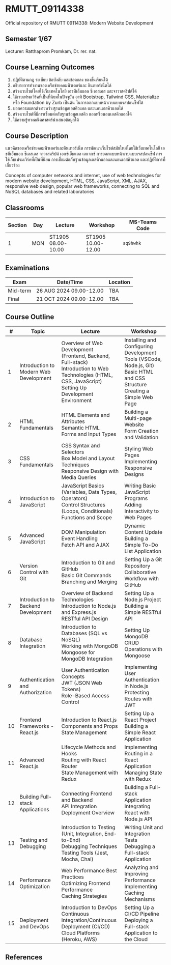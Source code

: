 # RMUTT_09114338
Official repository of RMUTT 09114338: Modern Website Development

## Semester 1/67
Lecturer: Ratthaprom Promkam, Dr. rer. nat.

## Course Learning Outcomes

1. ปฏิบัติตามกฎ ระเบียบ ข้อบังคับ และข้อตกลง ของชั้นเรียนได้
2. อธิบายการทํางานของเครือข่ายคอมพิวเตอร์และ อินเทอร์เน็ตได้
3. สร้างเวบไซต์โดยใช้เว็บเทคโนโลยี เอชทีเอ็มแอล ซี เอสเอส และจาวาสคริปต์ได้
4. ใช้เวบเฟรมเวิร์คที่เป็นที่นิยมในปัจจุบัน อาทิ Bootstrap, Tailwind CSS, Materialize หรือ Foundation by Zurb เป็นต้น ในการออกแบบหน้าเวบแบบเรสปอนซีฟได้
5. บอกความแตกต่างระหว่างฐานข้อมูลเอสคิวแอล และนอนเอสคิวแอลได้
6. สร้างเวบไซต์ที่มีการเชื่อมต่อกับฐานข้อมูลเอสคิว แอลหรือนอนเอสคิวแอลได้
7. ใช้ความรู้ทางคณิตศาสตร์นําเสนอข้อมูลได้


## Course Description

แนวคิดของเครือข่ายคอมพิวเตอร์และอินเทอร์เน็ต การพัฒนาเว็บไซต์สมัยใหม่โดยใช้เว็บเทคโนโลยี เอชทีเอ็มแอล ซีเอสเอส จาวาสคริปต์ เอกซ์เอ็มแอล เอแจกซ์ การออกแบบหน้าเวบแบบเรสปอนซีฟ การใช้เว็บเฟรมเวิร์คที่เป็นที่นิยม การเชื่อมต่อกับฐานข้อมูลเอสคิวแอลและนอนเอสคิวแอล และปฏิบัติการที่เกี่ยวข้อง

Concepts of computer networks and internet, use of web technologies for modern website development, HTML, CSS, JavaScript, XML, AJAX, responsive web design, popular web frameworks, connecting to SQL and NoSQL databases and related laboratories


## Classrooms

|Section| Day  |  Lecture  | Workshop | MS-Teams Code |
|--------|-------|----------|----------|---------------|
| 1     | MON    | ST1905 <br> 08.00-10.00 | ST1905 <br>10.00-12.00 | `sq9hwhk` |


## Examinations

| Exam  | Date/Time  | Location |
|-------|-------------|----------|
| Mid-term | 26 AUG 2024 09.00-12.00 | TBA |
| Final    | 21 OCT 2024 09.00-12.00 | TBA |


## Course Outline


<table>
  <thead>
    <tr>
      <th>#</th>
      <th>Topic</th>
      <th>Lecture</th>
      <th>Workshop</th>
    </tr>
  </thead>
  <tbody>
    <tr>
      <td>1</td>
      <td>Introduction to Modern Web Development</td>
      <td>
        Overview of Web Development (Frontend, Backend, Full-stack)<br>
        Introduction to Web Technologies (HTML, CSS, JavaScript)<br>
        Setting Up Development Environment
      </td>
      <td>
        Installing and Configuring Development Tools (VSCode, Node.js, Git)<br>
        Basic HTML and CSS Structure<br>
        Creating a Simple Web Page
      </td>
    </tr>
    <tr>
      <td>2</td>
      <td>HTML Fundamentals</td>
      <td>
        HTML Elements and Attributes<br>
        Semantic HTML<br>
        Forms and Input Types
      </td>
      <td>
        Building a Multi-page Website<br>
        Form Creation and Validation
      </td>
    </tr>
    <tr>
      <td>3</td>
      <td>CSS Fundamentals</td>
      <td>
        CSS Syntax and Selectors<br>
        Box Model and Layout Techniques<br>
        Responsive Design with Media Queries
      </td>
      <td>
        Styling Web Pages<br>
        Implementing Responsive Designs
      </td>
    </tr>
    <tr>
      <td>4</td>
      <td>Introduction to JavaScript</td>
      <td>
        JavaScript Basics (Variables, Data Types, Operators)<br>
        Control Structures (Loops, Conditionals)<br>
        Functions and Scope
      </td>
      <td>
        Writing Basic JavaScript Programs<br>
        Adding Interactivity to Web Pages
      </td>
    </tr>
    <tr>
      <td>5</td>
      <td>Advanced JavaScript</td>
      <td>
        DOM Manipulation<br>
        Event Handling<br>
        Fetch API and AJAX
      </td>
      <td>
        Dynamic Content Update<br>
        Building a Simple To-Do List Application
      </td>
    </tr>
    <tr>
      <td>6</td>
      <td>Version Control with Git</td>
      <td>
        Introduction to Git and GitHub<br>
        Basic Git Commands<br>
        Branching and Merging
      </td>
      <td>
        Setting Up a Git Repository<br>
        Collaborative Workflow with GitHub
      </td>
    </tr>
    <tr>
      <td>7</td>
      <td>Introduction to Backend Development</td>
      <td>
        Overview of Backend Technologies<br>
        Introduction to Node.js and Express.js<br>
        RESTful API Design
      </td>
      <td>
        Setting Up a Node.js Project<br>
        Building a Simple RESTful API
      </td>
    </tr>
    <tr>
      <td>8</td>
      <td>Database Integration</td>
      <td>
        Introduction to Databases (SQL vs NoSQL)<br>
        Working with MongoDB<br>
        Mongoose for MongoDB Integration
      </td>
      <td>
        Setting Up MongoDB<br>
        CRUD Operations with Mongoose
      </td>
    </tr>
    <tr>
      <td>9</td>
      <td>Authentication and Authorization</td>
      <td>
        User Authentication Concepts<br>
        JWT (JSON Web Tokens)<br>
        Role-Based Access Control
      </td>
      <td>
        Implementing User Authentication in Node.js<br>
        Protecting Routes with JWT
      </td>
    </tr>
    <tr>
      <td>10</td>
      <td>Frontend Frameworks - React.js</td>
      <td>
        Introduction to React.js<br>
        Components and Props<br>
        State Management
      </td>
      <td>
        Setting Up a React Project<br>
        Building a Simple React Application
      </td>
    </tr>
    <tr>
      <td>11</td>
      <td>Advanced React.js</td>
      <td>
        Lifecycle Methods and Hooks<br>
        Routing with React Router<br>
        State Management with Redux
      </td>
      <td>
        Implementing Routing in a React Application<br>
        Managing State with Redux
      </td>
    </tr>
    <tr>
      <td>12</td>
      <td>Building Full-stack Applications</td>
      <td>
        Connecting Frontend and Backend<br>
        API Integration<br>
        Deployment Overview
      </td>
      <td>
        Building a Full-stack Application<br>
        Integrating React with Node.js API
      </td>
    </tr>
    <tr>
      <td>13</td>
      <td>Testing and Debugging</td>
      <td>
        Introduction to Testing (Unit, Integration, End-to-End)<br>
        Debugging Techniques<br>
        Testing Tools (Jest, Mocha, Chai)
      </td>
      <td>
        Writing Unit and Integration Tests<br>
        Debugging a Full-stack Application
      </td>
    </tr>
    <tr>
      <td>14</td>
      <td>Performance Optimization</td>
      <td>
        Web Performance Best Practices<br>
        Optimizing Frontend Performance<br>
        Caching Strategies
      </td>
      <td>
        Analyzing and Improving Performance<br>
        Implementing Caching Mechanisms
      </td>
    </tr>
    <tr>
      <td>15</td>
      <td>Deployment and DevOps</td>
      <td>
        Introduction to DevOps<br>
        Continuous Integration/Continuous Deployment (CI/CD)<br>
        Cloud Platforms (Heroku, AWS)
      </td>
      <td>
        Setting Up a CI/CD Pipeline<br>
        Deploying a Full-stack Application to the Cloud
      </td>
    </tr>
  </tbody>
</table>

## References
